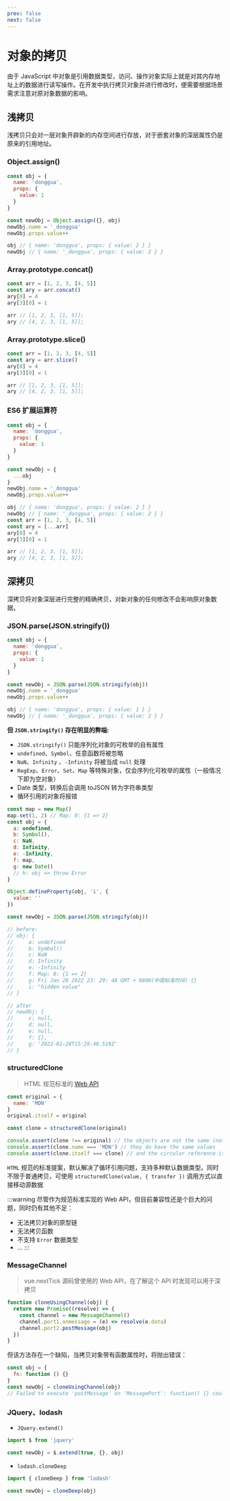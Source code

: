 ```yaml
---
prev: false
next: false
---
```


# 对象的拷贝

由于 JavaScript 中对象是引用数据类型，访问、操作对象实际上就是对其内存地址上的数据进行读写操作。在开发中执行拷贝对象并进行修改时，便需要根据场景需求注意对原对象数据的影响。

## 浅拷贝

浅拷贝只会对一层对象开辟新的内存空间进行存放，对于嵌套对象的深层属性仍是原来的引用地址。

### Object.assign()

```js
const obj = {
  name: 'donggua',
  props: {
    value: 1
  }
}

const newObj = Object.assign({}, obj)
newObj.name = '_donggua'
newObj.props.value++

obj // { name: 'donggua', props: { value: 2 } }
newObj // { name: '_donggua', props: { value: 2 } }
```

### Array.prototype.concat()

```js
const arr = [1, 2, 3, [4, 5]]
const ary = arr.concat()
ary[0] = 4
ary[3][0] = 1

arr // [1, 2, 3, [1, 5]];
ary // [4, 2, 3, [1, 5]];
```

### Array.prototype.slice()

```js
const arr = [1, 2, 3, [4, 5]]
const ary = arr.slice()
ary[0] = 4
ary[3][0] = 1

arr // [1, 2, 3, [1, 5]];
ary // [4, 2, 3, [1, 5]];
```

### ES6 扩展运算符

```js
const obj = {
  name: 'donggua',
  props: {
    value: 1
  }
}

const newObj = {
  ...obj
}
newObj.name = '_donggua'
newObj.props.value++

obj // { name: 'donggua', props: { value: 2 } }
newObj // { name: '_donggua', props: { value: 2 } }
const arr = [1, 2, 3, [4, 5]]
const ary = [...arr]
ary[0] = 4
ary[3][0] = 1

arr // [1, 2, 3, [1, 5]];
ary // [4, 2, 3, [1, 5]];
```

## 深拷贝

深拷贝将对象深层进行完整的精确拷贝，对新对象的任何修改不会影响原对象数据。

### JSON.parse(JSON.stringify())

```js
const obj = {
  name: 'donggua',
  props: {
    value: 1
  }
}

const newObj = JSON.parse(JSON.stringify(obj))
newObj.name = '_donggua'
newObj.props.value++

obj // { name: 'donggua', props: { value: 1 } }
newObj // { name: '_donggua', props: { value: 2 } }
```

**但 `JSON.stringify()` 存在明显的弊端:**

- `JSON.stringify()` 只能序列化对象的可枚举的自有属性
- `undefined`、`Symbol`、任意函数将被忽略
- `NaN`、`Infinity` 、`-Infinity` 将被当成 `null` 处理
- `RegExp`、`Error`、`Set`、`Map` 等特殊对象，仅会序列化可枚举的属性（一般情况下即为空对象）
- Date 类型，转换后会调用 toJSON 转为字符串类型
- 循环引用的对象将报错

```js
const map = new Map()
map.set(1, 2) // Map: 0: {1 => 2}
const obj = {
  a: undefined,
  b: Symbol(),
  c: NaN,
  d: Infinity,
  e: -Infinity,
  f: map,
  g: new Date()
  // h: obj => throw Error
}

Object.defineProperty(obj, 'i', {
  value: ''
})

const newObj = JSON.parse(JSON.stringify(obj))

// before:
// obj: {
//     a: undefined
//     b: Symbol()
//     c: NaN
//     d: Infinity
//     e: -Infinity
//     f: Map: 0: {1 => 2}
//     g: Fri Jan 28 2022 23: 29: 48 GMT + 0800(中国标准时间) {}
//     i: "hidden value"
// }

// after
// newObj: {
//     c: null,
//     d: null,
//     e: null,
//     f: {},
//     g: '2022-01-28T15:29:48.519Z'
// }
```

### structuredClone

> HTML 规范标准的 [Web API](https://developer.mozilla.org/en-US/docs/Web/API/structuredClone)

```js
const original = {
  name: 'MDN'
}
original.itself = original

const clone = structuredClone(original)

console.assert(clone !== original) // the objects are not the same (not same identity)
console.assert(clone.name === 'MDN') // they do have the same values
console.assert(clone.itself === clone) // and the circular reference is preserved
```

`HTML` 规范的标准提案，默认解决了循环引用问题，支持多种默认数据类型。同时不限于普通拷贝，可使用 `structuredClone(value, { transfer })` 调用方式以直接移动源数据

:::warning
尽管作为规范标准实现的 Web API，但目前兼容性还是个巨大的问题，同时仍有其他不足：

- 无法拷贝对象的原型链
- 无法拷贝函数
- 不支持 `Error` 数据类型
- ...
  :::

### MessageChannel

> vue.nextTick 源码曾使用的 Web API，在了解这个 API 时发现可以用于深拷贝

```js
function cloneUsingChannel(obj) {
  return new Promise((resolve) => {
    const channel = new MessageChannel()
    channel.port1.onmessage = (e) => resolve(e.data)
    channel.port2.postMessage(obj)
  })
}
```

但该方法存在一个缺陷，当拷贝对象带有函数属性时，将抛出错误：

```js
const obj = {
  fn: function () {}
}
const newObj = cloneUsingChannel(obj)
// Failed to execute 'postMessage' on 'MessagePort': function() {} could not be cloned.
```

### JQuery、lodash

- `JQuery.extend()`

```js
import $ from 'jquery'

const newObj = $.extend(true, {}, obj)
```

- `lodash.cloneDeep`

```js
import { cloneDeep } from 'lodash'

const newObj = cloneDeep(obj)
```
